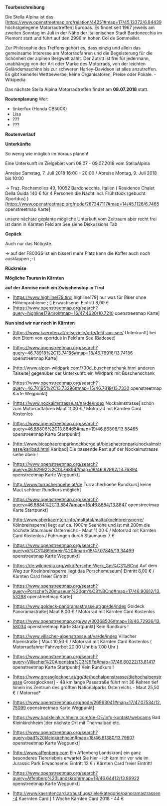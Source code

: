 **Tourbeschreibung**

Die Stella Alpina ist das [https://www.openstreetmap.org/relation/44251#map=17/45.13372/6.84439 höchstgelegene Motorradtreffen] Europas. 
Es findet seit 1967 jeweils am zweiten Sonntag im Juli in der Nähe der italienischen Stadt Bardonecchia im Piemont statt und 
führt auf den 2996 m hohen Col de Sommeiller.

Zur Philosophie des Treffens gehört es, dass einzig und allein das gemeinsame Interesse am Motorradfahren und die Begeisterung 
für die Schönheit der alpinen Bergwelt zählt. Der Zutritt ist frei für jedermann, unabhängig von der Art oder Marke des 
Motorrads, von der leichten Geländemaschine bis zur schweren Harley-Davidson ist alles anzutreffen. Es gibt keinerlei 
Wettbewerbe, keine Organisatoren, Preise oder Pokale. - Wikipedia

Das nächste Stella Alpina Motorradtreffen findet am **08.07.2018** statt.

**Routenplanung**
Wer:
* tinkerfux (Honda CB500X)
* Lisa
* ???
* ???

**Routenverlauf**

**Unterkünfte**

So wenig wie möglich im Voraus planen!

Eine Unterkunft im Zielgebiet vom 08.07 - 09.07.2018 vom StellaAlpina 

Anreise Samstag, 7. Juli 2018 16:00 - 20:00 / Abreise Montag, 9. Juli 2018 bis 10:00

-> Fraz. Rochemolles 49, 10052 Bardonecchia, Italien ( Residence Chalet Della Guida 140 € für 4 Personen die Nacht incl. Frühstück (gebucht Xportdus) ) [https://www.openstreetmap.org/node/267347117#map=14/45.1126/6.7465 openstreetmap Karte] 

unsere nächste geplante mögliche Unterkuft vom Zeitraum aber recht frei ist dann in Kärnten Feld am See siehe Diskussions Tab 

**Gepäck**

Auch nur das Nötigste.

-> auf der F800GS ist ein bisserl mehr Platz kann die Koffer auch noch ausklappen ;-)

**Rückreise**


**Mögliche Touren in Kärnten**


**auf der Anreise noch ein Zwischenstop in Tirol** 

* [https://www.highline179.tirol highline179] nur was für Biker ohne Höhenprobleme ;-) Erwachsene: Eintritt  8,00 €
* [https://www.openstreetmap.org/search?query=highline179.tirol#map=16/47.4630/10.7210 openstreetmap Karte] 


**Nun sind wir nur noch in Kärnten**

* [https://www.kaernten.at/reiseziele/orte/feld-am-see/ Unterkunft] bei den Eltern von xportdus in Feld am See (Badesee) 
* [https://www.openstreetmap.org/search?query=46.78918%2C13.74186#map=18/46.78918/13.74186 openstreetmap Karte] 

* [http://www.alpen-wildpark.com/700d_buschenschank.html anderen Talseite] gegenüber der Unterkunft: ein Wildpark mit Buschenschank 
* [https://www.openstreetmap.org/search?query=46.78195%2C13.73296#map=15/46.7819/13.7330 openstreetmap Karte Wegpunkt]

* [https://www.nockalmstrasse.at/na/de/index Nockalmstrasse] schön zum Motorradfahren Maut 11,00 € / Motorrad mit Kärnten Card Kostenlos 
* [https://www.openstreetmap.org/search?query=46.86806%2C13.88465#map=19/46.86806/13.88465 openstreetmap Karte Startpunkt] 

* [http://www.biosphaerenparknockberge.at/biosphaerenpark/nockalmstrasse/karlbad.html Karlbad] Die passende Rast auf der Nockalmstrasse siehe oben !
* [https://www.openstreetmap.org/search?query=46.92992%2C13.76894#map=18/46.92992/13.76894 openstreetmap Karte Wegpunkt] 

* [http://www.turracherhoehe.at/de Turracherhoehe Rundkurs] keine Maut schöner Rundkurs möglich]  
* [https://www.openstreetmap.org/search?query=46.8684%2C13.8847#map=16/46.8684/13.8847 openstreetmap Karte Startpunkt]

* [http://www.oberkaernten.info/maltatal/malta/koelnbreinsperre/ Kölnbreinsperre] liegt auf ca. 1900m Seehöhe und ist mit 200m die höchste Staumauer Österreichs - Maut 11,00 € / Motorrad mit Kärnten Card Kostenlos / Führungen durch Staumauer 7 € 
* [https://www.openstreetmap.org/search?query=k%C3%B6lnbrein%20#map=18/47.07845/13.34499 openstreetmap Karte Wegpunkt]

* [https://de.wikipedia.org/wiki/Porsche-Werk_Gm%C3%BCnd Auf dem Weg zur Koelnbreinsperre liegt das Porschemuseum] Eintritt  8,00 € /  Kärnten Card freier Eintritt! 
* [https://www.openstreetmap.org/search?query=Porsche%20museum%20gm%C3%BCnd#map=17/46.90812/13.53288 openstreetmap Karte]

* [https://www.goldeck-panoramastrasse.at/gp/de/index Goldeck Panoramastraße] Maut 8,00 € / Motorrad mit Kärnten Card Kostenlos 
* [https://www.openstreetmap.org/way/30368506#map=18/46.72926/13.58034 openstreetmap Karte Startpunkt] Kein Rundkurs !

* [https://www.villacher-alpenstrasse.at/va/de/index Villacher Alpenstraße ] Maut 10,50 € / Motorrad mit Kärnten Card Kostenlos ( Motorradfahrer Fahrverbot 20.00 Uhr bis 7.00 Uhr )
* [https://www.openstreetmap.org/search?query=Villacher%20Alpenstra%C3%9Fe#map=17/46.60222/13.81417 openstreetmap Karte Startpunkt] Kein Rundkurs !

* [https://www.grossglockner.at/gg/de/hochalpenstrasse/diehochalpenstrasse Grossglockner] - 48 km lange Passstraße führt mit 36 Kehren tief hinein ins Zentrum des größten Nationalparks Österreichs - Maut 25,50 € / Motorrad* 
* [https://www.openstreetmap.org/node/26863041#map=17/47.07534/12.75099 openstreetmap Karte Wegpunkt]

* [https://www.badkleinkirchheim.com/de-DE/info-kontakt/webcams Bad Kleinkirchheim ]der nächste Ort mit Thermalbad etc. 
* [https://www.openstreetmap.org/search?query=bad%20kleinkirchheim#map=18/46.81380/13.79807 openstreetmap Karte Wegpunkt]

* [http://www.affenberg.com Ein Affenberg Landskron] ein ganz besonderes Tiererlebnis erwartet Sie hier - ich kam mir vor wie im Jurassic Park Erwachsene: Eintritt 12 € /  Kärnten Card freier Eintritt!
* [https://www.openstreetmap.org/search?query=Affenberg%20Landskron#map=18/46.64412/13.89922 openstreetmap Karte Wegpunkt]

* [http://www.kaerntencard.at/ausflugsziele/kategorie/panoramastrassen-4 Kaernten Card ] 1 Woche Kärnten Card 2018 - 44 €

